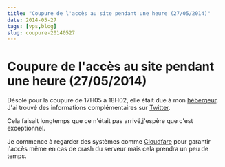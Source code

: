 ```yaml
---
title: "Coupure de l'accès au site pendant une heure (27/05/2014)"
date: 2014-05-27
tags: [vps,blog]
slug: coupure-20140527
---
```


# Coupure de l'accès au site pendant une heure (27/05/2014)

Désolé pour la coupure de 17H05 à 18H02, elle était due à mon [hébergeur](http://www.be1host.com/). J'ai trouvé des informations complémentaires sur [Twitter](https://twitter.com/Be1Host/status/471322619799937024).

Cela faisait longtemps que ce n'était pas arrivé,j'espère que c'est exceptionnel.

Je commence à regarder des systèmes comme [Cloudfare](http://www.cloudflare.com/) pour garantir l'accès même en cas de crash du serveur mais cela prendra un peu de temps.
